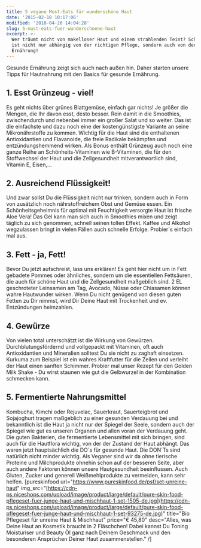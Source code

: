 ```yaml
---
title: 5 vegane Must-Eats für wunderschöne Haut
date: '2015-02-18 10:17:06'
modified: '2018-04-26 14:04:28'
slug: 5-must-eats-fuer-wunderschoene-haut
excerpt: >-
  Wer träumt nicht von makelloser Haut und einem strahlenden Teint? Schöne Haut
  ist nicht nur abhängig von der richtigen Pflege, sondern auch von der
  Ernährung!
---
```


Gesunde Ernährung zeigt sich auch nach außen hin. Daher starten unsere Tipps für Hautnahrung mit den Basics für gesunde Ernährung.

## 1\. Esst Grünzeug - viel!

Es geht nichts über grünes Blattgemüse, einfach gar nichts! Je größer die Mengen, die Ihr davon esst, desto besser. Rein damit in die Smoothies, zwischendurch und nebenbei immer ein großer Salat und so weiter. Das ist die einfachste und dazu noch eine der kostengünstigste Variante an seine Mikronährstoffe zu kommen. Wichtig für die Haut sind die enthaltenen Antioxidantien und Flavanoide, die freie Radikale bekämpfen und entzündungshemmend wirken. Als Bonus enthält Grünzeug auch noch eine ganze Reihe an Schönheits-Vitaminen wie B-Vitaminen, die für den Stoffwechsel der Haut und die Zellgesundheit mitverantwortlich sind, Vitamin E, Eisen,...

## 2\. Ausreichend Flüssigkeit!

Und zwar sollst Du die Flüssigkeit nicht nur trinken, sondern auch in Form von zusätzlich noch nährstoffreichem Obst und Gemüse essen. Ein Schönheitsgeheimnis für optimal mit Feuchtigkeit versorgte Haut ist frische Aloe Vera! Das Gel kann man sich auch in Smoothies mixen und zeigt täglich zu sich genommen, schnell seinen tollen Effekt. Kaffee und Alkohol wegzulassen bringt in vielen Fällen auch schnelle Erfolge. Probier´s einfach mal aus.

## 3\. Fett - ja, Fett!

Bevor Du jetzt aufschreist, lass uns erklären! Es geht hier nicht um in Fett gebadete Pommes oder ähnliches, sondern um die essentiellen Fettsäuren, die auch für schöne Haut und die Zellgesundheit maßgeblich sind. 2 EL geschroteter Leinsamen am Tag, Avocado, Nüsse oder Chiasamen können wahre Hautwunder wirken. Wenn Du nicht genügend von diesen guten Fetten zu Dir nimmst, wird Dir Deine Haut mit Trockenheit und ev. Entzündungen heimzahlen.

## 4\. Gewürze

Von vielen total unterschätzt ist die Wirkung von Gewürzen. Durchblutungsfördernd und vollgepackt mit Vitaminen, oft auch Antioxidantien und Mineralien solltest Du sie nicht zu zaghaft einsetzen. Kurkuma zum Beispiel ist ein wahres Kraftfutter für die Zellen und verleiht der Haut einen sanften Schimmer. Probier mal unser Rezept für den Golden Milk Shake - Du wirst staunen wie gut die Gelbwurzel in der Kombination schmecken kann.

## 5\. Fermentierte Nahrungsmittel

Kombucha, Kimchi oder Rejuvelac, Sauerkraut, Sauerteigbrot und Sojajoghurt tragen maßgeblich zu einer gesunden Verdauung bei und bekanntlich ist die Haut ja nicht nur der Spiegel der Seele, sondern auch der Spiegel wie gut es unseren Organen und allen voran der Verdauung geht. Die guten Bakterien, die fermentierte Lebensmittel mit sich bringen, sind auch für die Hautflora wichtig, von der der Zustand der Haut abhängt. Das waren jetzt hauptsächlich die DO´s für gesunde Haut. Die DON´Ts sind natürlich nicht minder wichtig. Als Veganer sind wir da ohne tierische Proteine und Milchprodukte ohnehin schon auf der besseren Seite, aber auch andere Faktoren können unsere Hautgesundheit beeinflussen. Auch Gluten, Zucker und generell Weißmehlprodukte zu vermeiden, kann sehr helfen. \[pureskinfood url="https://www.pureskinfood.de/psf/set-unreine-haut" img\_src="[https://cdn-ps.niceshops.com/upload/image/product/large/default/pure-skin-food-pflegeset-fuer-junge-haut-und-mischhaut-1-set-1505-de.jpg](https://cdn-ps.niceshops.com/upload/image/product/large/default/pure-skin-food-pflegeset-fuer-junge-haut-und-mischhaut-1-set-93275-de.jpg)" title="Bio Pflegeset für unreine Haut & Mischhaut" price="€ 45,80" desc="Alles, was Deine Haut an Kosmetik braucht in 2 Fläschchen! Dabei kannst Du Toning Moisturiser und Beauty Öl ganz nach Deinem Geschmack und den besonderen Ansprüchen Deiner Haut zusammenstellen." /\]
